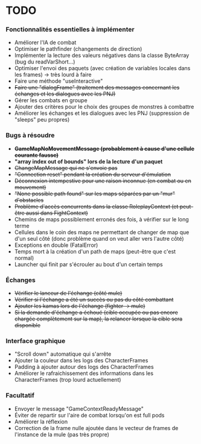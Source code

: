 # TODO

### Fonctionnalités essentielles à implémenter ###

* Améliorer l'IA de combat
* Optimiser le pathfinder (changements de direction)
* Implémenter la lecture des valeurs négatives dans la classe ByteArray (bug du readVarShort...)
* Optimiser l'envoi des paquets (avec création de variables locales dans les frames) -> très lourd à faire
* Faire une méthode "useInteractive"
* ~~Faire une "dialogFrame" (traitement des messages concernant les échanges et les dialogues avec les PNJ)~~
* Gérer les combats en groupe
* Ajouter des critères pour le choix des groupes de monstres à combattre
* Améliorer les échanges et les dialogues avec les PNJ (suppression de "sleeps" peu propres)

### Bugs à résoudre ###

* ~~**GameMapNoMovementMessage (probablement à cause d'une cellule courante fausse)**~~
* **"array index out of bounds" lors de la lecture d'un paquet**
* ~~ChangeMapMessage qui ne s'envoie pas~~
* ~~"Connection reset" pendant la création du serveur d'émulation~~
* ~~Déconnexion intempestive pour une raison inconnue (en combat ou en mouvement)~~
* ~~"None possible path found" sur les maps séparées par un "mur" d'obstacles~~
* ~~Problème d'accès concurrents dans la classe RoleplayContext (et peut-être aussi dans FightContext)~~
* Chemins de maps possiblement erronés des fois, à vérifier sur le long terme
* Cellules dans le coin des maps ne permettant de changer de map que d'un seul côté (donc problème quand on veut aller vers l'autre côté)
* Exceptions en double (FatalError)
* Temps mort à la création d'un path de maps (peut-être que c'est normal)
* Launcher qui finit par s'écrouler au bout d'un certain temps

### Échanges ###

* ~~Vérifier le lanceur de l'échange (côté mule)~~
* ~~Vérifier si l'échange a été un succès ou pas du côté combattant~~
* ~~Ajouter les kamas lors de l'échange (fighter -> mule)~~
* ~~Si la demande d'échange a échoué (cible occupée ou pas encore chargée complètement sur la map), la relancer lorsque la cible sera disponible~~

### Interface graphique ###

* "Scroll down" automatique qui s'arrête
* Ajouter la couleur dans les logs des CharacterFrames
* Padding à ajouter autour des logs des CharacterFrames
* Améliorer le rafraichissement des informations dans les CharacterFrames (trop lourd actuellement) 

### Facultatif ###

* Envoyer le message "GameContextReadyMessage"
* Éviter de repartir sur l'aire de combat lorsqu'on est full pods
* Améliorer la réflexion
* Correction de la frame nulle ajoutée dans le vecteur de frames de l'instance de la mule (pas très propre)
